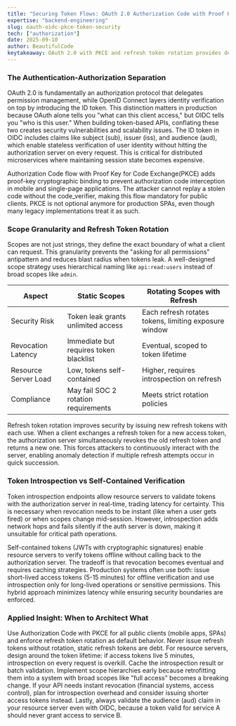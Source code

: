 ```yaml
---
title: "Securing Token Flows: OAuth 2.0 Authorization Code with Proof Key for Code Exchange(PKCE) vs Implicit Grant in Modern SPAs"
expertise: "backend-engineering"
slug: oauth-oidc-pkce-token-security
tech: ["authorization"]
date: 2025-09-10
author: BeautifulCode
keytakeaway: OAuth 2.0 with PKCE and refresh token rotation provides defense-in-depth security for modern SPAs, while hybrid token validation strategies balance latency and revocation needs in distributed backends.
---
```


### The Authentication-Authorization Separation

OAuth 2.0 is fundamentally an authorization protocol that delegates permission management, while OpenID Connect layers identity verification on top by introducing the ID token. This distinction matters in production because OAuth alone tells you "what can this client access," but OIDC tells you "who is this user." When building token-based APIs, conflating these two creates security vulnerabilities and scalability issues. The ID token in OIDC includes claims like subject (sub), issuer (iss), and audience (aud), which enable stateless verification of user identity without hitting the authorization server on every request. This is critical for distributed microservices where maintaining session state becomes expensive.

Authorization Code flow with Proof Key for Code Exchange(PKCE) adds proof-key cryptographic binding to prevent authorization code interception in mobile and single-page applications. The attacker cannot replay a stolen code without the code_verifier, making this flow mandatory for public clients. PKCE is not optional anymore for production SPAs, even though many legacy implementations treat it as such.

### Scope Granularity and Refresh Token Rotation

Scopes are not just strings, they define the exact boundary of what a client can request. This granularity prevents the "asking for all permissions" antipattern and reduces blast radius when tokens leak. A well-designed scope strategy uses hierarchical naming like `api:read:users` instead of broad scopes like `admin`.

| Aspect | Static Scopes | Rotating Scopes with Refresh |
|--------|---------------|------------------------------|
| Security Risk | Token leak grants unlimited access | Each refresh rotates tokens, limiting exposure window |
| Revocation Latency | Immediate but requires token blacklist | Eventual, scoped to token lifetime |
| Resource Server Load | Low, tokens self-contained | Higher, requires introspection on refresh |
| Compliance | May fail SOC 2 rotation requirements | Meets strict rotation policies |

Refresh token rotation improves security by issuing new refresh tokens with each use. When a client exchanges a refresh token for a new access token, the authorization server simultaneously revokes the old refresh token and returns a new one. This forces attackers to continuously interact with the server, enabling anomaly detection if multiple refresh attempts occur in quick succession.

### Token Introspection vs Self-Contained Verification

Token introspection endpoints allow resource servers to validate tokens with the authorization server in real-time, trading latency for certainty. This is necessary when revocation needs to be instant (like when a user gets fired) or when scopes change mid-session. However, introspection adds network hops and fails silently if the auth server is down, making it unsuitable for critical path operations.

Self-contained tokens (JWTs with cryptographic signatures) enable resource servers to verify tokens offline without calling back to the authorization server. The tradeoff is that revocation becomes eventual and requires caching strategies. Production systems often use both: issue short-lived access tokens (5-15 minutes) for offline verification and use introspection only for long-lived operations or sensitive permissions. This hybrid approach minimizes latency while ensuring security boundaries are enforced.

### Applied Insight: When to Architect What

Use Authorization Code with PKCE for all public clients (mobile apps, SPAs) and enforce refresh token rotation as default behavior. Never issue refresh tokens without rotation, static refresh tokens are debt. For resource servers, design around the token lifetime: if access tokens live 5 minutes, introspection on every request is overkill. Cache the introspection result or batch validation. Implement scope hierarchies early because retrofitting them into a system with broad scopes like "full access" becomes a breaking change. If your API needs instant revocation (financial systems, access control), plan for introspection overhead and consider issuing shorter access tokens instead. Lastly, always validate the audience (aud) claim in your resource server even with OIDC, because a token valid for service A should never grant access to service B.